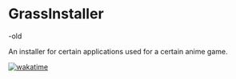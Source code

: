 # GrassInstaller


-old

An installer for certain applications used for a certain anime game.


[![wakatime](https://wakatime.com/badge/user/28b9ca31-2118-4f91-9024-9b1004ed56be/project/06490618-bed8-4c22-9e71-5327591d05d2.svg)](https://wakatime.com/badge/user/28b9ca31-2118-4f91-9024-9b1004ed56be/project/06490618-bed8-4c22-9e71-5327591d05d2)
